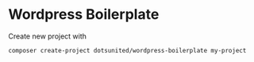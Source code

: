Wordpress Boilerplate
===

Create new project with

```bash
composer create-project dotsunited/wordpress-boilerplate my-project
```
